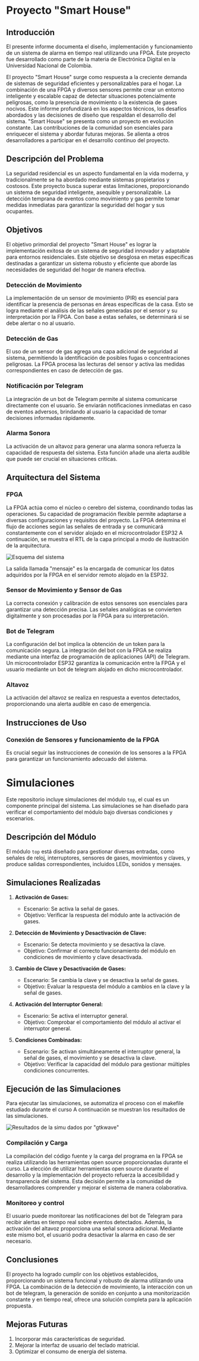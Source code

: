 # Proyecto "Smart House"

## Introducción
El presente informe documenta el diseño, implementación y funcionamiento de un sistema de alarma en tiempo real utilizando una FPGA. Este proyecto fue desarrollado como parte de la materia de Electrónica Digital en la Universidad Nacional de Colombia.

El proyecto "Smart House" surge como respuesta a la creciente demanda de sistemas de seguridad eficientes y personalizables para el hogar. La combinación de una FPGA y diversos sensores permite crear un entorno inteligente y escalable capaz de detectar situaciones potencialmente peligrosas, como la presencia de movimiento o la existencia de gases nocivos. Este informe profundizará en los aspectos técnicos, los desafíos abordados y las decisiones de diseño que respaldan el desarrollo del sistema. "Smart House" se presenta como un proyecto en evolución constante. Las contribuciones de la comunidad son esenciales para enriquecer el sistema y abordar futuras mejoras. Se alienta a otros desarrolladores a participar en el desarrollo continuo del proyecto.


## Descripción del Problema

La seguridad residencial es un aspecto fundamental en la vida moderna, y tradicionalmente se ha abordado mediante sistemas propietarios y costosos. Este proyecto busca superar estas limitaciones, proporcionando un sistema de seguridad inteligente, asequible y personalizable. La detección temprana de eventos como movimiento y gas permite tomar medidas inmediatas para garantizar la seguridad del hogar y sus ocupantes.

## Objetivos
El objetivo primordial del proyecto "Smart House" es lograr la implementación exitosa de un sistema de seguridad innovador y adaptable para entornos residenciales. Este objetivo se desglosa en metas específicas destinadas a garantizar un sistema robusto y eficiente que aborde las necesidades de seguridad del hogar de manera efectiva.

### Detección de Movimiento

La implementación de un sensor de movimiento (PIR) es esencial para identificar la presencia de personas en áreas específicas de la casa. Esto se logra mediante el análisis de las señales generadas por el sensor y su interpretación por la FPGA. Con base a estas señales, se determinará si se debe alertar o no al usuario.

### Detección de Gas

El uso de un sensor de gas agrega una capa adicional de seguridad al sistema, permitiendo la identificación de posibles fugas o concentraciones peligrosas. La FPGA procesa las lecturas del sensor y activa las medidas correspondientes en caso de detección de gas.

### Notificación por Telegram

La integración de un bot de Telegram permite al sistema comunicarse directamente con el usuario. Se enviarán notificaciones inmediatas en caso de eventos adversos, brindando al usuario la capacidad de tomar decisiones informadas rápidamente.

### Alarma Sonora

La activación de un altavoz para generar una alarma sonora refuerza la capacidad de respuesta del sistema. Esta función añade una alerta audible que puede ser crucial en situaciones críticas.

## Arquitectura del Sistema

### FPGA

La FPGA actúa como el núcleo o cerebro del sistema, coordinando todas las operaciones. Su capacidad de programación flexible permite adaptarse a diversas configuraciones y requisitos del proyecto. La FPGA determina el flujo de acciones según las señales de entrada y se comunicará constantemente con el servidor alojado en el microcontrolador ESP32
A continuación, se muestra el RTL de la capa principal a modo de ilustración de la arquitectura.

![Esquema del sistema](MiCodigo/top.png)


La salida llamada "mensaje" es la encargada de comunicar los datos adquiridos por la FPGA en el servidor remoto alojado en la ESP32.

### Sensor de Movimiento y Sensor de Gas

La correcta conexión y calibración de estos sensores son esenciales para garantizar una detección precisa. Las señales analógicas se convierten digitalmente y son procesadas por la FPGA para su interpretación.

### Bot de Telegram

La configuración del bot implica la obtención de un token para la comunicación segura. La integración del bot con la FPGA se realiza mediante una interfaz de programación de aplicaciones (API) de Telegram. Un microcontrolador ESP32 garantiza la comunicación entre la FPGA y el usuario mediante un bot de telegram alojado en dicho microcontrolador.

### Altavoz

La activación del altavoz se realiza en respuesta a eventos detectados, proporcionando una alerta audible en caso de emergencia.

## Instrucciones de Uso

### Conexión de Sensores y funcionamiento de la FPGA

Es crucial seguir las instrucciones de conexión de los sensores a la FPGA para garantizar un funcionamiento adecuado del sistema.


# Simulaciones

Este repositorio incluye simulaciones del módulo `top`, el cual es un componente principal  del sistema. Las simulaciones se han diseñado para verificar el comportamiento del módulo bajo diversas condiciones y escenarios.

## Descripción del Módulo

El módulo `top` está diseñado para gestionar diversas entradas, como señales de reloj, interruptores, sensores de gases, movimientos y claves, y produce salidas correspondientes, incluidos LEDs, sonidos y mensajes.


## Simulaciones Realizadas

1. **Activación de Gases:**
   - Escenario: Se activa la señal de gases.
   - Objetivo: Verificar la respuesta del módulo ante la activación de gases.

2. **Detección de Movimiento y Desactivación de Clave:**
   - Escenario: Se detecta movimiento y se desactiva la clave.
   - Objetivo: Confirmar el correcto funcionamiento del módulo en condiciones de movimiento y clave desactivada.

3. **Cambio de Clave y Desactivación de Gases:**
   - Escenario: Se cambia la clave y se desactiva la señal de gases.
   - Objetivo: Evaluar la respuesta del módulo a cambios en la clave y la señal de gases.

4. **Activación del Interruptor General:**
   - Escenario: Se activa el interruptor general.
   - Objetivo: Comprobar el comportamiento del módulo al activar el interruptor general.

5. **Condiciones Combinadas:**
   - Escenario: Se activan simultáneamente el interruptor general, la señal de gases, el movimiento y se desactiva la clave.
   - Objetivo: Verificar la capacidad del módulo para gestionar múltiples condiciones concurrentes.

## Ejecución de las Simulaciones

Para ejecutar las simulaciones, se automatiza el proceso con el makefile estudiado durante el curso
A continuación se muestran los resultados de las simulaciones. 

![Resultados de la simu dados por "gtkwave"](MiCodigo/simu.png)



### Compilación y Carga

La compilación del código fuente y la carga del programa en la FPGA se realiza utilizando las herramientas open source proporcionadas durante el curso. La elección de utilizar herramientas open source durante el desarrollo y la implementación del proyecto refuerza la accesibilidad y transparencia del sistema. Esta decisión permite a la comunidad de desarrolladores comprender y mejorar el sistema de manera colaborativa.


### Monitoreo y control

El usuario puede monitorear las notificaciones del bot de Telegram para recibir alertas en tiempo real sobre eventos detectados. Además, la activación del altavoz proporciona una señal sonora adicional. Mediante este mismo bot, el usuarió podra desactivar la alarma en caso de ser necesario.
## Conclusiones

El proyecto ha logrado cumplir con los objetivos establecidos, proporcionando un sistema funcional y robusto de alarma utilizando una FPGA. La combinación de la detección de movimiento, la interacción con un bot de telegram, la generación de sonido en conjunto a una monitorización constante y en tiempo real, ofrece una solución completa para la aplicación propuesta.

## Mejoras Futuras

1. Incorporar más características de seguridad.
2. Mejorar la interfaz de usuario del teclado matricial.
3. Optimizar el consumo de energía del sistema.


